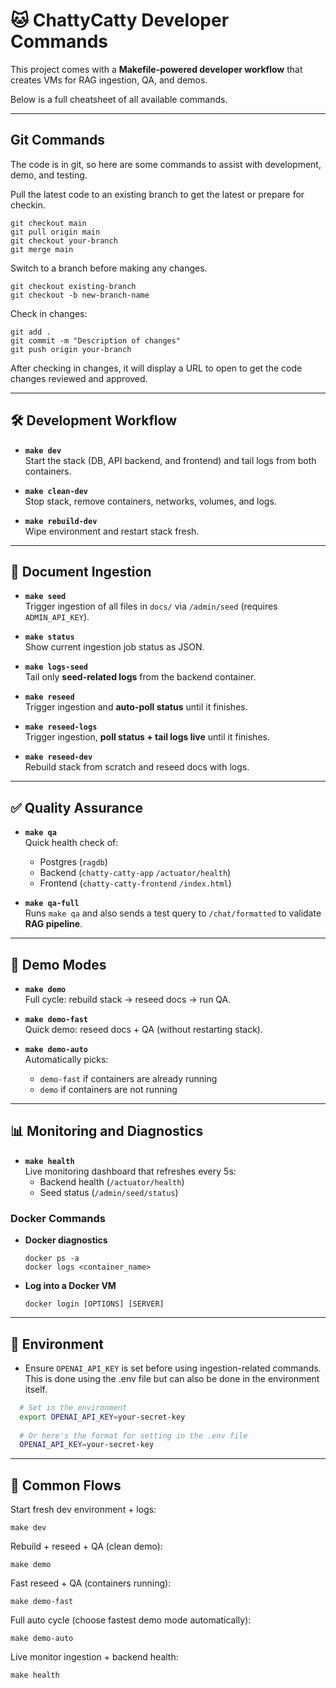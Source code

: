 # 🐱 ChattyCatty Developer Commands

This project comes with a **Makefile-powered developer workflow** that creates VMs for RAG ingestion, QA, and demos.  

Below is a full cheatsheet of all available commands.

---

## Git Commands
The code is in git, so here are some commands to assist with development, demo, and testing.

Pull the latest code to an existing branch to get the latest or prepare for checkin.
   ```
   git checkout main
   git pull origin main
   git checkout your-branch
   git merge main
   ```
Switch to a branch before making any changes.
   ```
   git checkout existing-branch
   git checkout -b new-branch-name
   ```
Check in changes:
   ```
   git add .
   git commit -m "Description of changes"
   git push origin your-branch
   ```
After checking in changes, it will display a URL to open to get the code changes reviewed and approved.

---

## 🛠 Development Workflow

- **`make dev`**  
  Start the stack (DB, API backend, and frontend) and tail logs from both containers.

- **`make clean-dev`**  
  Stop stack, remove containers, networks, volumes, and logs.

- **`make rebuild-dev`**  
  Wipe environment and restart stack fresh.

---

## 📂 Document Ingestion

- **`make seed`**  
  Trigger ingestion of all files in `docs/` via `/admin/seed` (requires `ADMIN_API_KEY`).

- **`make status`**  
  Show current ingestion job status as JSON.

- **`make logs-seed`**  
  Tail only **seed-related logs** from the backend container.

- **`make reseed`**  
  Trigger ingestion and **auto-poll status** until it finishes.

- **`make reseed-logs`**  
  Trigger ingestion, **poll status + tail logs live** until it finishes.

- **`make reseed-dev`**  
  Rebuild stack from scratch and reseed docs with logs.

---

## ✅ Quality Assurance

- **`make qa`**  
  Quick health check of:
    - Postgres (`ragdb`)
    - Backend (`chatty-catty-app` `/actuator/health`)
    - Frontend (`chatty-catty-frontend` `/index.html`)

- **`make qa-full`**  
  Runs `make qa` and also sends a test query to `/chat/formatted` to validate **RAG pipeline**.

---

## 🎤 Demo Modes

- **`make demo`**  
  Full cycle: rebuild stack → reseed docs → run QA.

- **`make demo-fast`**  
  Quick demo: reseed docs + QA (without restarting stack).

- **`make demo-auto`**  
  Automatically picks:
    - `demo-fast` if containers are already running
    - `demo` if containers are not running

---

## 📊 Monitoring and Diagnostics

- **`make health`**  
  Live monitoring dashboard that refreshes every 5s:
    - Backend health (`/actuator/health`)
    - Seed status (`/admin/seed/status`)

### Docker Commands
- **Docker diagnostics**
   ```
   docker ps -a
   docker logs <container_name>
   ```
- **Log into a Docker VM**
   ```
   docker login [OPTIONS] [SERVER]
   ```
---

## 🔑 Environment

- Ensure `OPENAI_API_KEY` is set before using ingestion-related commands. This is done using the .env file but can also be done in the environment itself.
```bash
  # Set in the environment
  export OPENAI_API_KEY=your-secret-key
  
  # Or here's the format for setting in the .env file
  OPENAI_API_KEY=your-secret-key
```
---


## 🚀 Common Flows

Start fresh dev environment + logs:

`make dev`


Rebuild + reseed + QA (clean demo):

`make demo`


Fast reseed + QA (containers running):

`make demo-fast`


Full auto cycle (choose fastest demo mode automatically):

`make demo-auto`


Live monitor ingestion + backend health:

`make health`

